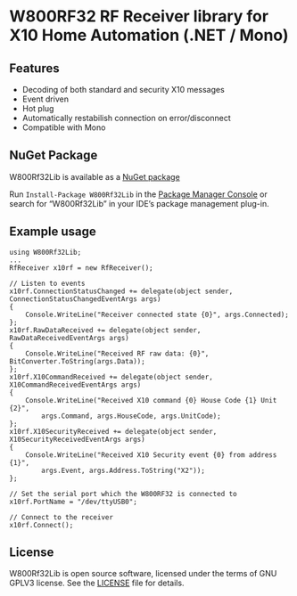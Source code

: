 # W800RF32 RF Receiver library for X10 Home Automation (.NET / Mono)

## Features

- Decoding of both standard and security X10 messages
- Event driven
- Hot plug
- Automatically restabilish connection on error/disconnect
- Compatible with Mono

## NuGet Package

W800Rf32Lib  is available as a [NuGet package](https://www.nuget.org/packages/W800Rf32Lib)

Run `Install-Package W800Rf32Lib` in the [Package Manager Console](http://docs.nuget.org/docs/start-here/using-the-package-manager-console) or search for “W800Rf32Lib” in your IDE’s package management plug-in.

## Example usage

    using W800Rf32Lib;
    ...
    RfReceiver x10rf = new RfReceiver();

    // Listen to events
    x10rf.ConnectionStatusChanged += delegate(object sender, ConnectionStatusChangedEventArgs args)
    {
        Console.WriteLine("Receiver connected state {0}", args.Connected);
    };
    x10rf.RawDataReceived += delegate(object sender, RawDataReceivedEventArgs args)
    {
        Console.WriteLine("Received RF raw data: {0}", BitConverter.ToString(args.Data));
    };
    x10rf.X10CommandReceived += delegate(object sender, X10CommandReceivedEventArgs args)
    {
        Console.WriteLine("Received X10 command {0} House Code {1} Unit {2}",
            args.Command, args.HouseCode, args.UnitCode);
    };
    x10rf.X10SecurityReceived += delegate(object sender, X10SecurityReceivedEventArgs args)
    {
        Console.WriteLine("Received X10 Security event {0} from address {1}",
            args.Event, args.Address.ToString("X2"));
    };

    // Set the serial port which the W800RF32 is connected to
    x10rf.PortName = "/dev/ttyUSB0";

    // Connect to the receiver
    x10rf.Connect();


## License

W800Rf32Lib is open source software, licensed under the terms of GNU GPLV3 license. See the [LICENSE](LICENSE) file for details.
